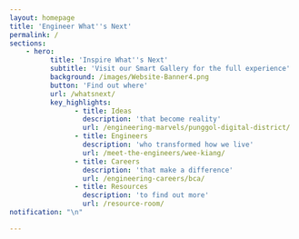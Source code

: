 ```yaml
---
layout: homepage
title: 'Engineer What''s Next'
permalink: /
sections:
    - hero:
          title: 'Inspire What''s Next'
          subtitle: 'Visit our Smart Gallery for the full experience'
          background: /images/Website-Banner4.png
          button: 'Find out where'
          url: /whatsnext/
          key_highlights:
                - title: Ideas
                  description: 'that become reality'
                  url: /engineering-marvels/punggol-digital-district/
                - title: Engineers
                  description: 'who transformed how we live'
                  url: /meet-the-engineers/wee-kiang/
                - title: Careers
                  description: 'that make a difference'
                  url: /engineering-careers/bca/
                - title: Resources
                  description: 'to find out more'
                  url: /resource-room/
notification: "\n"

---
```


